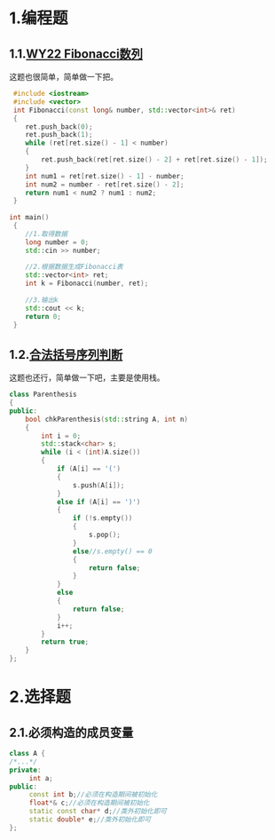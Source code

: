 # 1.编程题

## 1.1.[WY22 Fibonacci数列](https://www.nowcoder.com/practice/18ecd0ecf5ef4fe9ba3f17f8d00d2d66?tpId=122&tqId=33668&ru=/exam/oj)

这题也很简单，简单做一下把。

```cpp
 #include <iostream>
 #include <vector>
 int Fibonacci(const long& number, std::vector<int>& ret)
 {
    ret.push_back(0);
    ret.push_back(1);
    while (ret[ret.size() - 1] < number)
    {
        ret.push_back(ret[ret.size() - 2] + ret[ret.size() - 1]);
    }
    int num1 = ret[ret.size() - 1] - number;
    int num2 = number - ret[ret.size() - 2];
    return num1 < num2 ? num1 : num2;
 }
 
int main()
 {
    //1.取得数据
    long number = 0;
    std::cin >> number;
 
    //2.根据数据生成Fibonacci表
    std::vector<int> ret;
    int k = Fibonacci(number, ret);
 
    //3.输出k
    std::cout << k;
    return 0;
 }
```

## 1.2.[合法括号序列判断](https://www.nowcoder.com/questionTerminal/d8acfa0619814b2d98f12c071aef20d4)

这题也还行，简单做一下吧，主要是使用栈。

```cpp
class Parenthesis
{
public:
    bool chkParenthesis(std::string A, int n)
    {
        int i = 0;
        std::stack<char> s;
        while (i < (int)A.size())
        {
            if (A[i] == '(')
            {
                s.push(A[i]);
            }
            else if (A[i] == ')')
            {
                if (!s.empty())
                {
                    s.pop();
                }
                else//s.empty() == 0
                {
                    return false;
                }
            }
            else
            {
                return false;
            }
            i++;
        }
        return true;
    }
};
```

# 2.选择题

## 2.1.必须构造的成员变量

```cpp
class A { 
/*...*/
private: 
     int a; 
public: 
     const int b;//必须在构造期间被初始化
     float*& c;//必须在构造期间被初始化
     static const char* d;//类外初始化即可
     static double* e;//类外初始化即可
};
```

